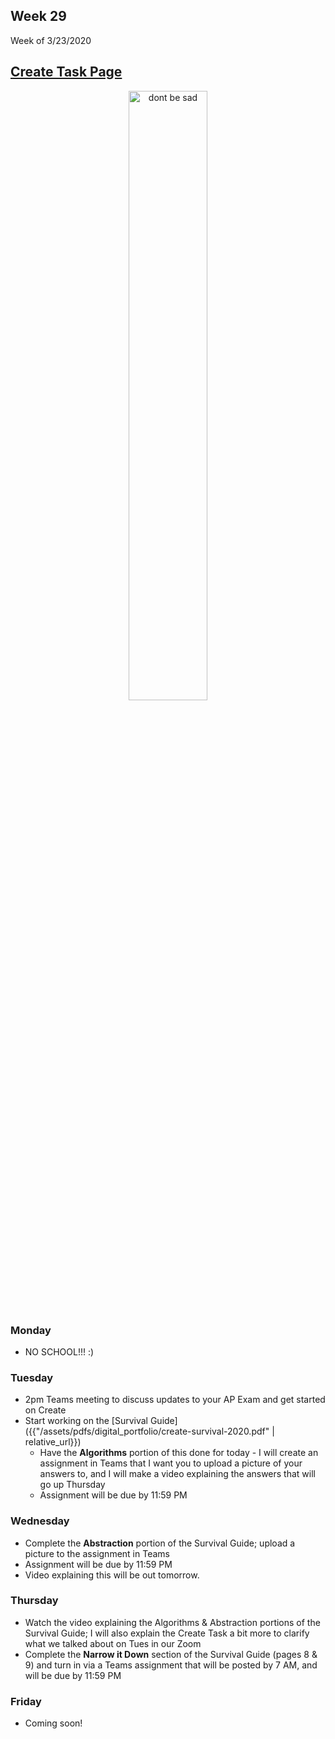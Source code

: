<meta http-equiv="refresh" content="300"/>


## Week 29  
Week of 3/23/2020  

## [Create Task Page](/ap/units/pt/create)

<div style="text-align:center">
<img src="https://images5.alphacoders.com/423/thumb-1920-423148.jpg" alt="dont be sad" width="50%">
</div>

### Monday  
* NO SCHOOL!!! :)

### Tuesday  
* 2pm Teams meeting to discuss updates to your AP Exam and get started on Create
* Start working on the [Survival Guide]({{"/assets/pdfs/digital_portfolio/create-survival-2020.pdf" | relative_url}})
  * Have the **Algorithms** portion of this done for today - I will create an assignment in Teams that I want you to upload a picture of your answers to, and I will make a video explaining the answers that will go up Thursday
  * Assignment will be due by 11:59 PM

### Wednesday  
* Complete the **Abstraction** portion of the Survival Guide; upload a picture to the assignment in Teams
* Assignment will be due by 11:59 PM
* Video explaining this will be out tomorrow.

### Thursday  
* Watch the video explaining the Algorithms & Abstraction portions of the Survival Guide; I will also explain the Create Task a bit more to clarify what we talked about on Tues in our Zoom
* Complete the **Narrow it Down** section of the Survival Guide (pages 8 & 9) and turn in via a Teams assignment that will be posted by 7 AM, and will be due by 11:59 PM

### Friday  
* Coming soon!